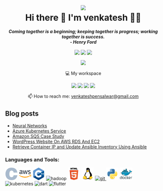 <h1 align='center'>
 <img src="https://stormotion.io/blog/content/images/2018/12/developer.gif" width=300/>
 <br/>
Hi there 👋 I'm venkatesh 👨‍💻
</h1>

<p align='center'><em><b>Coming together is a beginning; keeping together is progress; working together is success.</b></em>
<br/>
 <em><b>- Henry Ford</b></em>
<br><br/>
<a href="https://twitter.com/venkatesh7218"><img src="https://img.shields.io/badge/Twitter-1DA1F2?style=for-the-badge&logo=twitter&logoColor=white"
/></a>
<a href="https://venkateshpensalwar.medium.com/"><img src="https://img.shields.io/badge/Medium-12100E?style=for-the-badge&logo=medium&logoColor=white"
/></a>
<a href="https://www.linkedin.com/in/venkatesh-pensalwar"><img src="https://img.shields.io/badge/LinkedIn-0077B5?style=for-the-badge&logo=linkedin&logoColor=white"
/></a>
</p>





<p align='center'>
<a href="#"><img src="https://github-readme-stats.vercel.app/api?username=venkateshpensalwar&show_icons=true&theme=dark"  /></a>
</p>

<p align='center'>
  💻 My workspace<br/><br/>
  <img src="https://img.shields.io/badge/windows-%230078D6.svg?&style=for-the-badge&logo=windows&logoColor=white" />
  <img src="https://img.shields.io/badge/intel-core%20i5%207th-%230071C5.svg?&style=for-the-badge&logo=intel&logoColor=white" />
  <img src="https://img.shields.io/badge/RAM-8GB-%230071C5.svg?&style=for-the-badge&logoColor=white" />
  <img src="https://img.shields.io/badge/nvidia-gtx%201050TI-%2376B900.svg?&style=for-the-badge&logo=nvidia&logoColor=white" />
</p>

<p align='center'>
📫 How to reach me: <a href="mailto:venkateshpensalwar@gmail.com">venkateshpensalwar@gmail.com</a>
</p>

## Blog posts
<!-- BLOG-POST-LIST:START -->
- [Neural Networks](https://medium.com/@venkateshpensalwar/neural-networks-9fba00ad1b10?source=rss-e2480de02788------2)
- [Azure Kubernetes Service](https://medium.com/@venkateshpensalwar/azure-kubernetes-service-ad4e834b1782?source=rss-e2480de02788------2)
- [Amazon SQS Case Study](https://medium.com/@venkateshpensalwar/amazon-sqs-case-study-65d935cdf791?source=rss-e2480de02788------2)
- [WordPress Website On AWS RDS And EC2](https://medium.com/nerd-for-tech/wordpress-website-on-aws-rds-and-ec2-59166cb5384c?source=rss-e2480de02788------2)
- [Retrieve Container IP and Update Ansible Inventory Using Ansible](https://medium.com/@venkateshpensalwar/retrieve-container-ip-and-update-ansible-inventory-using-ansible-a7eb8b76f8c0?source=rss-e2480de02788------2)
<!-- BLOG-POST-LIST:END -->


<h3 align="left">Languages and Tools:</h3>
<p align="left">
<img src="https://raw.githubusercontent.com/devicons/devicon/master/icons/c/c-original.svg" alt="c" width="40" height="40"/> 
<img src="https://raw.githubusercontent.com/devicons/devicon/master/icons/amazonwebservices/amazonwebservices-original-wordmark.svg" alt="aws" width="40" height="40"/> 
<img src="https://raw.githubusercontent.com/devicons/devicon/master/icons/cplusplus/cplusplus-original.svg" alt="cplusplus" width="40" height="40"/> 
<img src="https://www.vectorlogo.zone/logos/apache_hadoop/apache_hadoop-icon.svg" alt="hadoop" width="40" height="40"/> 
<img src="https://raw.githubusercontent.com/devicons/devicon/master/icons/html5/html5-original-wordmark.svg" alt="html5" width="40" height="40"/> 
<img src="https://raw.githubusercontent.com/devicons/devicon/master/icons/linux/linux-original.svg" alt="linux" width="40" height="40"/> 
<a href="https://git-scm.com/" target="_blank"> <img src="https://www.vectorlogo.zone/logos/git-scm/git-scm-icon.svg" alt="git" width="40" height="40"/> </a>
 <img src="https://raw.githubusercontent.com/devicons/devicon/master/icons/python/python-original.svg" alt="python" width="40" height="40"/> 
<img src="https://raw.githubusercontent.com/devicons/devicon/master/icons/docker/docker-original-wordmark.svg" alt="docker" width="40" height="40"/> 
<img src="https://www.vectorlogo.zone/logos/kubernetes/kubernetes-icon.svg" alt="kubernetes" width="40" height="40"/>
<img src="https://www.vectorlogo.zone/logos/dartlang/dartlang-icon.svg" alt="dart" width="40" height="40"/>
<img src="https://www.vectorlogo.zone/logos/flutterio/flutterio-icon.svg" alt="flutter" width="40" height="40"/>
</p>


<!-----
<p align="center"> 
 <b> Can you break this count?</b><br>
  <img src="https://profile-counter.glitch.me/venkatesh/count.svg" />
  <details>
  <summary>📃 My Resume</summary>
 
  </details>
</p>---->
